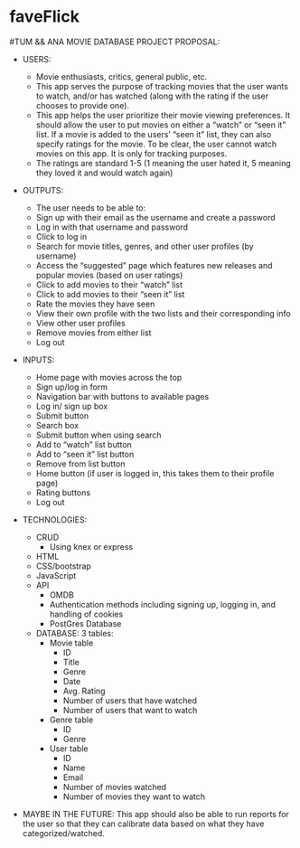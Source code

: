 # faveFlick

#TUM && ANA MOVIE DATABASE PROJECT PROPOSAL:
* USERS: 
  - Movie enthusiasts, critics, general public, etc. 
  - This app serves the purpose of tracking movies that the user wants to watch, and/or has watched (along with the rating if the user chooses to provide one).  
  - This app helps the user prioritize their movie viewing preferences. It should allow the user to put movies on either a  “watch” or “seen it” list. If a movie is added to the users’ “seen it” list, they can also specify ratings for the movie. To be clear, the user cannot watch movies on this app. It is only for tracking purposes. 
  - The ratings are standard 1-5 (1 meaning the user hated it, 5 meaning they loved it and would watch again)
* OUTPUTS:
  - The user needs to be able to:
  - Sign up with their email as the username and create a password
  - Log in with that username and password 
  - Click to log in
  - Search for movie titles, genres, and other user profiles (by username)
  - Access the “suggested” page which features new releases and popular movies (based on user ratings)
  - Click to add movies to their “watch” list
  - Click to add movies to their “seen it” list
  - Rate the movies they have seen
  - View their own profile with the two lists and their corresponding info
  - View other user profiles 
  - Remove movies from either list
  - Log out
* INPUTS:
  - Home page with movies across the top 
  - Sign up/log in form
  - Navigation bar with buttons to available pages
  - Log in/ sign up box
  - Submit button
  - Search box 
  - Submit button when using search
  - Add to “watch” list button 
  - Add to “seen it” list button 
  - Remove from list button
  - Home button (if user is logged in, this takes them to their profile page)
  - Rating buttons
  - Log out

* TECHNOLOGIES:
  - CRUD 
    - Using knex or express
  - HTML
  - CSS/bootstrap
  - JavaScript
  - API
    - OMDB 
    - Authentication methods including signing up, logging in, and handling of cookies
    - PostGres Database
  - DATABASE:
    3 tables:
    - Movie table
      - ID
      - Title
      - Genre
      - Date
      - Avg. Rating
      - Number of users that have watched
      - Number of users that want to watch
    - Genre table
      - ID
      - Genre
    - User table
      - ID
      - Name
      - Email
      - Number of movies watched
      - Number of movies they want to watch
- MAYBE IN THE FUTURE: This app should also be able to run reports for the user so that they can calibrate data based on what they have categorized/watched. 

